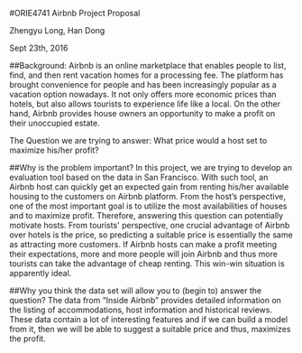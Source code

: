 #ORIE4741 Airbnb Project Proposal

Zhengyu Long, Han Dong

Sept 23th, 2016

##Background:
Airbnb is an online marketplace that enables people to list, find, and then rent vacation homes for a processing fee. The platform has brought convenience for people and has been increasingly popular as a vacation option nowadays. It not only offers more economic prices than hotels, but also allows tourists to experience life like a local. On the other hand, Airbnb provides house owners an opportunity to make a profit on their unoccupied estate. 

The Question we are trying to answer: What price would a host set to maximize his/her profit?

##Why is the problem important?
In this project, we are trying to develop an evaluation tool based on the data in San Francisco. With such tool, an Airbnb host can quickly get an expected gain from renting his/her available housing to the customers on Airbnb platform. 
From the host’s perspective, one of the most important goal is to utilize the most availabilities of houses and to maximize profit. Therefore, answering this question can potentially motivate hosts.
From tourists' perspective, one crucial advantage of Airbnb over hotels is the price, so predicting a suitable price is essentially the same as attracting more customers. If Airbnb hosts can make a profit meeting their expectations, more and more people will join Airbnb and thus more tourists can take the advantage of cheap renting. This win-win situation is apparently ideal.

##Why you think the data set will allow you to (begin to) answer the question?
The data from “Inside Airbnb” provides detailed information on the listing of accommodations, host information and historical reviews. These data contain a lot of interesting features and if we can build a model from it, then we will be able to suggest a suitable price and thus, maximizes the profit. 

